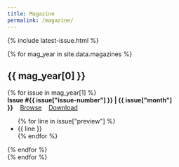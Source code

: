 ```yaml
---
title: Magazine
permalink: /magazine/
---
```


{% include latest-issue.html %}
<br>

{% for mag_year in site.data.magazines %}
## {{ mag_year[0] }}
<div class="magazine-thumbnails" markdown=1>
{% for issue in mag_year[1] %}
<div markdown=1>
<strong>Issue #{{ issue["issue-number"] }} | {{ issue["month"] }}</strong>&nbsp;&nbsp;&nbsp;&nbsp;<span class="magazine-buttons"><a class="button" href="{{issue["permalink"]}}">Browse</a>&nbsp;&nbsp;&nbsp;&nbsp;<a class="button" target="_blank" href="{{issue["download"]}}">Download</a></span>
<ul>
{% for line in issue["preview"] %}
<li>{{ line }}</li>
{% endfor %}
</ul>

</div>
{% endfor %}
</div>
{% endfor %}
